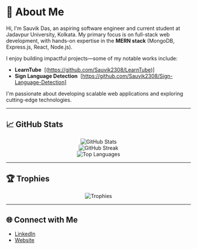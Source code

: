 # 👋 About Me

Hi, I'm Sauvik Das, an aspiring software engineer and current student at Jadavpur University, Kolkata. My primary focus is on full-stack web development, with hands-on expertise in the **MERN stack** (MongoDB, Express.js, React, Node.js).

I enjoy building impactful projects—some of my notable works include:
- **LearnTube** &nbsp;[(https://github.com/Sauvik2308/LearnTube)]
- **Sign Language Detection** &nbsp;[https://github.com/Sauvik2308/Sign-Language-Detection]

I'm passionate about developing scalable web applications and exploring cutting-edge technologies.

---

## 📈 GitHub Stats

<p align="center">
  <img src="https://github-readme-stats.vercel.app/api?username=Sauvik2308&show_icons=true&theme=radical" alt="GitHub Stats" />
  <br />
  <img src="https://github-readme-streak-stats.herokuapp.com/?user=Sauvik2308&theme=radical" alt="GitHub Streak" />
  <br />
  <img src="https://github-readme-stats.vercel.app/api/top-langs/?username=Sauvik2308&layout=compact&theme=radical" alt="Top Languages" />
</p>

---

## 🏆 Trophies

<p align="center">
  <img src="https://github-profile-trophy.vercel.app/?username=Sauvik2308&theme=radical&column=6&margin-w=10" alt="Trophies" />
</p>

---

## 🌐 Connect with Me

- <a href="https://www.linkedin.com/in/sauvik-das-0a8a67244" target="_blank">LinkedIn</a>
- <a href="https://sauvik-portfolio-beta.vercel.app/" target="_blank">Website</a>


<!-- Feel free to reach out for collaboration, open source, or internships! -->
